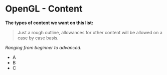 # OpenGL - Content

**The types of content we want on this list:**

>Just a rough outline, allowances for other content will be allowed on a case by case basis.

_Ranging from beginner to advanced._

- A
- B
- C

